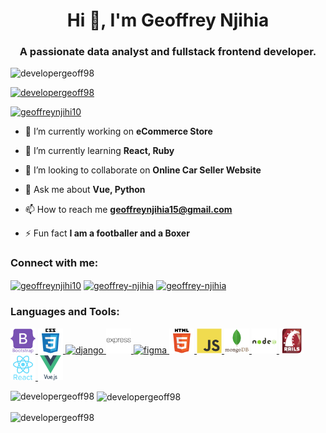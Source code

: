 <h1 align="center">Hi 👋, I'm Geoffrey Njihia</h1>
<h3 align="center">A passionate data analyst and fullstack frontend developer.</h3>

<p align="left"> <img src="https://komarev.com/ghpvc/?username=developergeoff98&label=Profile%20views&color=0e75b6&style=flat" alt="developergeoff98" /> </p>

<p align="left"> <a href="https://github.com/ryo-ma/github-profile-trophy"><img src="https://github-profile-trophy.vercel.app/?username=developergeoff98" alt="developergeoff98" /></a> </p>

<p align="left"> <a href="https://twitter.com/geoffreynjihi10" target="blank"><img src="https://img.shields.io/twitter/follow/geoffreynjihi10?logo=twitter&style=for-the-badge" alt="geoffreynjihi10" /></a> </p>

- 🔭 I’m currently working on **eCommerce Store**

- 🌱 I’m currently learning **React, Ruby**

- 👯 I’m looking to collaborate on **Online Car Seller Website**

- 💬 Ask me about **Vue, Python**

- 📫 How to reach me **geoffreynjihia15@gmail.com**

- ⚡ Fun fact **I am a footballer and a Boxer**

<h3 align="left">Connect with me:</h3>
<p align="left">
<a href="https://twitter.com/geoffreynjihi10" target="blank"><img align="center" src="https://raw.githubusercontent.com/rahuldkjain/github-profile-readme-generator/master/src/images/icons/Social/twitter.svg" alt="geoffreynjihi10" height="30" width="40" /></a>
<a href="https://linkedin.com/in/geoffrey-njihia" target="blank"><img align="center" src="https://raw.githubusercontent.com/rahuldkjain/github-profile-readme-generator/master/src/images/icons/Social/linked-in-alt.svg" alt="geoffrey-njihia" height="30" width="40" /></a>
<a href="https://kaggle.com/geoffrey-njihia" target="blank"><img align="center" src="https://raw.githubusercontent.com/rahuldkjain/github-profile-readme-generator/master/src/images/icons/Social/kaggle.svg" alt="geoffrey-njihia" height="30" width="40" /></a>
</p>

<h3 align="left">Languages and Tools:</h3>
<p align="left"> <a href="https://getbootstrap.com" target="_blank" rel="noreferrer"> <img src="https://raw.githubusercontent.com/devicons/devicon/master/icons/bootstrap/bootstrap-plain-wordmark.svg" alt="bootstrap" width="40" height="40"/> </a> <a href="https://www.w3schools.com/css/" target="_blank" rel="noreferrer"> <img src="https://raw.githubusercontent.com/devicons/devicon/master/icons/css3/css3-original-wordmark.svg" alt="css3" width="40" height="40"/> </a> <a href="https://www.djangoproject.com/" target="_blank" rel="noreferrer"> <img src="https://cdn.worldvectorlogo.com/logos/django.svg" alt="django" width="40" height="40"/> </a> <a href="https://expressjs.com" target="_blank" rel="noreferrer"> <img src="https://raw.githubusercontent.com/devicons/devicon/master/icons/express/express-original-wordmark.svg" alt="express" width="40" height="40"/> </a> <a href="https://www.figma.com/" target="_blank" rel="noreferrer"> <img src="https://www.vectorlogo.zone/logos/figma/figma-icon.svg" alt="figma" width="40" height="40"/> </a> <a href="https://www.w3.org/html/" target="_blank" rel="noreferrer"> <img src="https://raw.githubusercontent.com/devicons/devicon/master/icons/html5/html5-original-wordmark.svg" alt="html5" width="40" height="40"/> </a> <a href="https://developer.mozilla.org/en-US/docs/Web/JavaScript" target="_blank" rel="noreferrer"> <img src="https://raw.githubusercontent.com/devicons/devicon/master/icons/javascript/javascript-original.svg" alt="javascript" width="40" height="40"/> </a> <a href="https://www.mongodb.com/" target="_blank" rel="noreferrer"> <img src="https://raw.githubusercontent.com/devicons/devicon/master/icons/mongodb/mongodb-original-wordmark.svg" alt="mongodb" width="40" height="40"/> </a> <a href="https://nodejs.org" target="_blank" rel="noreferrer"> <img src="https://raw.githubusercontent.com/devicons/devicon/master/icons/nodejs/nodejs-original-wordmark.svg" alt="nodejs" width="40" height="40"/> </a> <a href="https://rubyonrails.org" target="_blank" rel="noreferrer"> <img src="https://raw.githubusercontent.com/devicons/devicon/master/icons/rails/rails-original-wordmark.svg" alt="rails" width="40" height="40"/> </a> <a href="https://reactjs.org/" target="_blank" rel="noreferrer"> <img src="https://raw.githubusercontent.com/devicons/devicon/master/icons/react/react-original-wordmark.svg" alt="react" width="40" height="40"/> </a> <a href="https://vuejs.org/" target="_blank" rel="noreferrer"> <img src="https://raw.githubusercontent.com/devicons/devicon/master/icons/vuejs/vuejs-original-wordmark.svg" alt="vuejs" width="40" height="40"/> </a> </p>

<p><img align="left" src="https://github-readme-stats.vercel.app/api/top-langs?username=developergeoff98&show_icons=true&locale=en&layout=compact" alt="developergeoff98" /></p>

<p>&nbsp;<img align="center" src="https://github-readme-stats.vercel.app/api?username=developergeoff98&show_icons=true&locale=en" alt="developergeoff98" /></p>

<p><img align="center" src="https://github-readme-streak-stats.herokuapp.com/?user=developergeoff98&" alt="developergeoff98" /></p>

